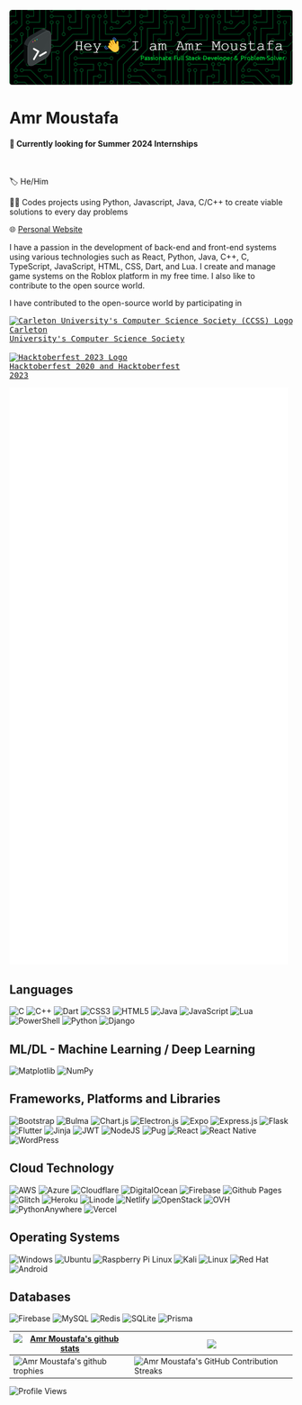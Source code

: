 ![Header](./Amr-Moustafa-header.png)

# Amr Moustafa
#### 🔘 Currently looking for **Summer 2024** Internships

<br>

🏷️ He/Him

👨‍💻 Codes projects using Python, Javascript, Java, C/C++ to create viable solutions to every day problems

🌐 [Personal Website](https://amrmoustafa.mydurable.com)

I have a passion in the development of back-end and front-end systems using various technologies such as React, Python, Java, C++, C, TypeScript, JavaScript, HTML, CSS, Dart, and Lua. 
I create and manage game systems on the Roblox platform in my free time. I also like to contribute to the open source world.

I have contributed to the open-source world by participating in <pre><a href="https://github.com/CarletonComputerScienceSociety"><img src="https://avatars.githubusercontent.com/u/1243507?v=4" align="center" width="20" alt="Carleton University's Computer Science Society (CCSS) Logo"></a> <a href="https://github.com/CarletonComputerScienceSociety">Carleton University's Computer Science Society</a><br>
<a href="https://hacktoberfest.com"><img src="https://hacktoberfest.com/_next/static/media/logo-hacktoberfest--logomark.b91c17d2.svg" align="center" width="20" alt="Hacktoberfest 2023 Logo"></a> <a href="https://hacktoberfest.com">Hacktoberfest 2020 and Hacktoberfest 2023</a></pre>

<picture>
  <img src="/github-metrics.svg" alt="Metrcis">
</picture>

## Languages
![C](https://img.shields.io/badge/c-323330.svg?style=for-the-badge&logo=c&logoColor=white)
![C++](https://img.shields.io/badge/c++-323330.svg?style=for-the-badge&logo=c%2B%2B&logoColor=white)
![Dart](https://img.shields.io/badge/dart-323330.svg?style=for-the-badge&logo=dart&logoColor=white)
![CSS3](https://img.shields.io/badge/CSS3-323330?style=for-the-badge&logo=css3&logoColor=white)
![HTML5](https://img.shields.io/badge/HTML5-323330?style=for-the-badge&logo=html5&logoColor=white)
![Java](https://img.shields.io/badge/java-323330.svg?style=for-the-badge&logo=openjdk&logoColor=white)
![JavaScript](https://img.shields.io/badge/javascript-323330.svg?style=for-the-badge&logo=javascript&logoColor=white)
![Lua](https://img.shields.io/badge/lua-323330.svg?style=for-the-badge&logo=lua&logoColor=white)
![PowerShell](https://img.shields.io/badge/PowerShell-323330.svg?style=for-the-badge&logo=powershell&logoColor=white)
![Python](https://img.shields.io/badge/Python-323330?style=for-the-badge&logo=python&logoColor=white)
![Django](https://img.shields.io/badge/django-323330.svg?style=for-the-badge&logo=django&logoColor=white)

## ML/DL - Machine Learning / Deep Learning
![Matplotlib](https://img.shields.io/badge/Matplotlib-%23ffffff.svg?style=for-the-badge&logo=Matplotlib&logoColor=black)
![NumPy](https://img.shields.io/badge/numpy-%23013243.svg?style=for-the-badge&logo=numpy&logoColor=white)


## Frameworks, Platforms and Libraries
![Bootstrap](https://img.shields.io/badge/Bootstrap-20232A?style=for-the-badge&logo=bootstrap&logoColor=white)
![Bulma](https://img.shields.io/badge/bulma-20232A?style=for-the-badge&logo=bulma&logoColor=white)
![Chart.js](https://img.shields.io/badge/chart.js-20232A.svg?style=for-the-badge&logo=chart.js&logoColor=white)
![Electron.js](https://img.shields.io/badge/Electron-20232A?style=for-the-badge&logo=Electron&logoColor=white)
![Expo](https://img.shields.io/badge/expo-20232A?style=for-the-badge&logo=expo&logoColor=#D04A37)
![Express.js](https://img.shields.io/badge/express.js-20232A.svg?style=for-the-badge&logo=express&logoColor=%2361DAFB)
![Flask](https://img.shields.io/badge/flask-20232A.svg?style=for-the-badge&logo=flask&logoColor=white)
![Flutter](https://img.shields.io/badge/Flutter-20232A.svg?style=for-the-badge&logo=Flutter&logoColor=white)
![Jinja](https://img.shields.io/badge/jinja-20232A.svg?style=for-the-badge&logo=jinja&logoColor=black)
![JWT](https://img.shields.io/badge/JWT-20232A?style=for-the-badge&logo=JSON%20web%20tokens)
![NodeJS](https://img.shields.io/badge/node.js-20232A?style=for-the-badge&logo=node.js&logoColor=white)
![Pug](https://img.shields.io/badge/Pug-20232A?style=for-the-badge&logo=pug&logoColor=A86454)
![React](https://img.shields.io/badge/React-20232A?style=for-the-badge&logo=react&logoColor=61DAFB)
![React Native](https://img.shields.io/badge/react_native-20232A.svg?style=for-the-badge&logo=react&logoColor=%2361DAFB)
![WordPress](https://img.shields.io/badge/WordPress-20232A.svg?style=for-the-badge&logo=WordPress&logoColor=white)

## Cloud Technology
![AWS](https://img.shields.io/badge/AWS-FF9900.svg?style=for-the-badge&logo=amazon-aws&logoColor=white)
![Azure](https://img.shields.io/badge/azure-FF9900.svg?style=for-the-badge&logo=microsoftazure&logoColor=white)
![Cloudflare](https://img.shields.io/badge/Cloudflare-FF9900?style=for-the-badge&logo=Cloudflare&logoColor=white)
![DigitalOcean](https://img.shields.io/badge/DigitalOcean-FF9900.svg?style=for-the-badge&logo=digitalOcean&logoColor=white)
![Firebase](https://img.shields.io/badge/firebase-FF9900.svg?style=for-the-badge&logo=firebase)
![Github Pages](https://img.shields.io/badge/github%20pages-FF9900?style=for-the-badge&logo=github&logoColor=white)
![Glitch](https://img.shields.io/badge/glitch-FF9900.svg?style=for-the-badge&logo=glitch&logoColor=white)
![Heroku](https://img.shields.io/badge/heroku-FF9900.svg?style=for-the-badge&logo=heroku&logoColor=white)
![Linode](https://img.shields.io/badge/linode-FF9900?style=for-the-badge&logo=linode&logoColor=white)
![Netlify](https://img.shields.io/badge/netlify-FF9900.svg?style=for-the-badge&logo=netlify&logoColor=white)
![OpenStack](https://img.shields.io/badge/Openstack-FF9900.svg?style=for-the-badge&logo=openstack&logoColor=white)
![OVH](https://img.shields.io/badge/ovh-FF9900.svg?style=for-the-badge&logo=ovh&logoColor=#123F6D)
![PythonAnywhere](https://img.shields.io/badge/pythonanywhere-FF9900.svg?style=for-the-badge&logo=pythonanywhere&logoColor=black)
![Vercel](https://img.shields.io/badge/vercel-FF9900.svg?style=for-the-badge&logo=vercel&logoColor=white)


## Operating Systems
![Windows](https://img.shields.io/badge/Windows-0078D6?style=for-the-badge&logo=windows&logoColor=white)
![Ubuntu](https://img.shields.io/badge/Ubuntu-0078D6?style=for-the-badge&logo=ubuntu&logoColor=white)
![Raspberry Pi Linux](https://img.shields.io/badge/Raspberry%20Pi%20Linux-0078D6?logo=raspberrypi&logoColor=fff&style=for-the-badge)
![Kali](https://img.shields.io/badge/Kali-0078D6?style=for-the-badge&logo=kalilinux&logoColor=white)
![Linux](https://img.shields.io/badge/Linux-0078D6?style=for-the-badge&logo=linux&logoColor=white)
![Red Hat](https://img.shields.io/badge/Red%20Hat-0078D6?style=for-the-badge&logo=redhat&logoColor=white)
![Android](https://img.shields.io/badge/Android-0078D6?style=for-the-badge&logo=android&logoColor=white)


<!--
## IDEs / Text Editors
![Android Studio](https://img.shields.io/badge/Android%20Studio-38693e.svg?style=for-the-badge&logo=android-studio&logoColor=white)
![IntelliJ IDEA](https://img.shields.io/badge/IntelliJIDEA-38693e.svg?style=for-the-badge&logo=intellij-idea&logoColor=white)
![Notepad++](https://img.shields.io/badge/Notepad++-38693e.svg?style=for-the-badge&logo=notepad%2b%2b&logoColor=white)
![Replit](https://img.shields.io/badge/Replit-38693e?style=for-the-badge&logo=Replit&logoColor=white)
![Visual Studio Code](https://img.shields.io/badge/Visual%20Studio%20Code-38693e.svg?style=for-the-badge&logo=visual-studio-code&logoColor=white)
![VS Code Insiders](https://img.shields.io/badge/VS%20Code%20Insiders-38693e.svg?style=for-the-badge&logo=visual-studio-code&logoColor=white)
![PyCharm](https://img.shields.io/badge/pycharm-38693e?style=for-the-badge&logo=pycharm&logoColor=black&color=black&labelColor=green)
-->


## Databases
![Firebase](https://img.shields.io/badge/Firebase-07405e?style=for-the-badge&logo=Firebase&logoColor=white)
![MySQL](https://img.shields.io/badge/mysql-07405e.svg?style=for-the-badge&logo=mysql&logoColor=white)
![Redis](https://img.shields.io/badge/redis-07405e.svg?style=for-the-badge&logo=redis&logoColor=white)
![SQLite](https://img.shields.io/badge/sqlite-07405e.svg?style=for-the-badge&logo=sqlite&logoColor=white)
![Prisma](https://img.shields.io/badge/Prisma-07405e?style=for-the-badge&logo=Prisma&logoColor=white)

<!--
## Other
![Jira](https://img.shields.io/badge/jira-0A0FFF.svg?style=for-the-badge&logo=jira&logoColor=white)
![Postman](https://img.shields.io/badge/Postman-0A0FFF?style=for-the-badge&logo=postman&logoColor=white)
![Power Bi](https://img.shields.io/badge/power_bi-0A0FFF?style=for-the-badge&logo=powerbi&logoColor=white)
![Trello](https://img.shields.io/badge/Trello-0A0FFF.svg?style=for-the-badge&logo=Trello&logoColor=white)
![Gunicorn](https://img.shields.io/badge/gunicorn-0A0FFF.svg?style=for-the-badge&logo=gunicorn&logoColor=white)
![Nginx](https://img.shields.io/badge/nginx-0A0FFF.svg?style=for-the-badge&logo=nginx&logoColor=white)
![Slack](https://img.shields.io/badge/Slack-0A0FFF?style=for-the-badge&logo=slack&logoColor=white)
![Selenium](https://img.shields.io/badge/-selenium-0A0FFF?style=for-the-badge&logo=selenium&logoColor=white)
![Bitbucket](https://img.shields.io/badge/bitbucket-0A0FFF.svg?style=for-the-badge&logo=bitbucket&logoColor=white)
![Git](https://img.shields.io/badge/git-0A0FFF.svg?style=for-the-badge&logo=git&logoColor=white)
![GitLab](https://img.shields.io/badge/gitlab-0A0FFF.svg?style=for-the-badge&logo=gitlab&logoColor=white)
-->

| <a href="https://github.com/anuraghazra/github-readme-stats"><img align="center" src="https://github-readme-stats-gray-eight-32.vercel.app/api?username=Deniernal354&show_icons=true&include_all_commits=true&count_private=true&theme=buefy&hide_border=true" alt="Amr Moustafa's github stats"/></a> | <a href="https://github.com/anuraghazra/github-readme-stats"><img align="center" src="https://github-readme-stats.vercel.app/api/top-langs/?username=Deniernal354&layout=compact&theme=buefy&hide_border=true" /></a> |
| ------------- | ------------- |
| <img align="center" src="https://github-profile-trophy.vercel.app/?username=Deniernal354&column=5&margin-w=7&margin-h=7" alt="Amr Moustafa's github trophies"/> | <img align="center" src="https://github-readme-streak-stats.herokuapp.com/?user=Deniernal354" alt="Amr Moustafa's GitHub Contribution Streaks"/> |

![Profile Views](https://komarev.com/ghpvc/?username=Deniernal354&color=4f6a31&style=flat)

<!--
**Deniernal354/Deniernal354** is a ✨ _special_ ✨ repository because its `README.md` (this file) appears on your GitHub profile.

Here are some ideas to get you started:

- 🔭 I’m currently working on ...
- 🌱 I’m currently learning ...
- 👯 I’m looking to collaborate on ...
- 🤔 I’m looking for help with ...
- 💬 Ask me about ...
- 📫 How to reach me: ...
- 😄 Pronouns: ...
- ⚡ Fun fact: ...
-->
